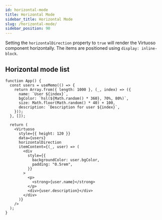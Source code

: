 ```yaml
---
id: horizontal-mode
title: Horizontal Mode
sidebar_title: Horizontal Mode
slug: /horizontal-mode/
sidebar_position: 90
---
```



Setting the `horizontalDirection` property to `true` will render the Virtuoso component horizontally. The items are positioned using `display: inline-block`.


## Horizontal mode list

```tsx live
function App() {
  const users = useMemo(() => {
    return Array.from({ length: 1000 }, (_, index) => ({
      name: `User ${index}`,
      bgColor: `hsl(${Math.random() * 360}, 70%, 80%)`,
      size: Math.floor(Math.random() * 40) + 100,
      description: `Description for user ${index}`,
    }));
  }, []);

  return (
    <Virtuoso
      style={{ height: 120 }}
      data={users}
      horizontalDirection
      itemContent={(_, user) => (
        <div
          style={{
            backgroundColor: user.bgColor,
            padding: "0.5rem",
          }}
        >
          <p>
            <strong>{user.name}</strong>
          </p>
          <div>{user.description}</div>
        </div>
      )}
    />
  );
}
```